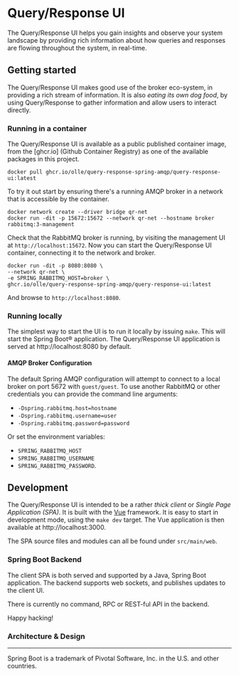 # Query/Response UI

The Query/Response UI helps you gain insights and observe your system landscape
by providing rich information about how queries and responses are flowing
throughout the system, in real-time.

## Getting started

The Query/Response UI makes good use of the broker eco-system, in providing a
rich stream of information. It is also _eating its own dog food_, by using
Query/Response to gather information and allow users to interact directly.

### Running in a container

The Query/Response UI is available as a public published container image, from
the [ghcr.io] (Github Container Registry) as one of the available packages in
this project.

```
docker pull ghcr.io/olle/query-response-spring-amqp/query-response-ui:latest
```

To try it out start by ensuring there's a running AMQP broker in a network that
is accessible by the container.

```
docker network create --driver bridge qr-net
docker run -dit -p 15672:15672 --network qr-net --hostname broker rabbitmq:3-management
```

Check that the RabbitMQ broker is running, by visiting the management UI at
`http://localhost:15672`. Now you can start the Query/Response UI container,
connecting it to the network and broker.

```
docker run -dit -p 8080:8080 \
--network qr-net \
-e SPRING_RABBITMQ_HOST=broker \
ghcr.io/olle/query-response-spring-amqp/query-response-ui:latest
```

And browse to `http://localhost:8080`.

  [ghrc.io]: https://github.com/users/olle/packages/container/package/query-response-spring-amqp%2Fquery-response-ui

### Running locally

The simplest way to start the UI is to run it locally by issuing `make`. This
will start the Spring Boot® application. The Query/Response UI application is
served at http://localhost:8080 by default.

#### AMQP Broker Configuration

The default Spring AMQP configuration will attempt to connect to a local
broker on port 5672 with `guest/guest`. To use another RabbitMQ or other
credentials you can provide the command line arguments:

- `-Dspring.rabbitmq.host=hostname`
- `-Dspring.rabbitmq.username=user`
- `-Dspring.rabbitmq.password=password`

Or set the environment variables:

- `SPRING_RABBITMQ_HOST`
- `SPRING_RABBITMQ_USERNAME`
- `SPRING_RABBITMQ_PASSWORD`.

## Development

The Query/Response UI is intended to be a rather _thick client_ or _Single Page
Application (SPA)_. It is built with the [Vue] framework. It is easy to start
in development mode, using the `make dev` target. The Vue application is then
available at http://localhost:3000.

[vue]: https://vuejs.org

The SPA source files and modules can all be found under `src/main/web`.

### Spring Boot Backend

The client SPA is both served and supported by a Java, Spring Boot application.
The backend supports web sockets, and publishes updates to the client UI.

There is currently no command, RPC or REST-ful API in the backend.

Happy hacking!

### Architecture & Design

---

Spring Boot is a trademark of Pivotal Software, Inc. in the U.S. and other
countries.
